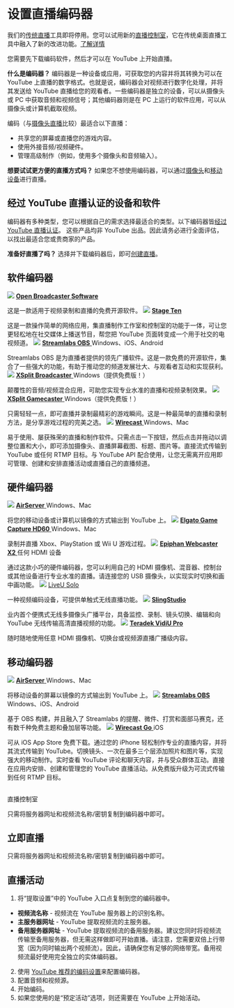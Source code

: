 # 设置直播编码器

 

我们的[传统直播](https://support.google.com/youtube/answer/2853700)工具即将停用。您可以试用新的[直播控制室](https://www.youtube.com/livestreaming/)，它在传统桌面直播工具中融入了新的改进功能。[了解详情](https://support.google.com/youtube/answer/9227510)

您需要先下载编码软件，然后才可以在 YouTube 上开始直播。

**什么是编码器？**  编码器是一种设备或应用，可获取您的内容并将其转换为可以在 YouTube 上直播的数字格式。也就是说，编码器会对视频进行数字化处理，并将其发送给 YouTube 直播给您的观看者。一些编码器是独立的设备，可以从摄像头或 PC 中获取音频和视频信号；其他编码器则是在 PC 上运行的软件应用，可以从摄像头或计算机截取视频。

编码（与[摄像头直播](https://support.google.com/youtube/answer/9228389)比较）最适合以下直播：

* 共享您的屏幕或直播您的游戏内容。
* 使用外接音频/视频硬件。
* 管理高级制作（例如，使用多个摄像头和音频输入）。

**想要试试更方便的直播方式吗？**  如果您不想使用编码器，可以通过[摄像头](https://support.google.com/youtube/answer/9228389)和[移动设备](https://support.google.com/youtube/answer/9228390)进行直播。

## 经过 YouTube 直播认证的设备和软件

编码器有多种类型，您可以根据自己的需求选择最适合的类型。以下编码器皆[经过 YouTube 直播认证](https://support.google.com/youtube/answer/6259859)。 这些产品均非 YouTube 出品。因此请务必进行全面评估，以找出最适合您或贵商家的产品。

**准备好直播了吗？**  选择并下载编码器后，即可[创建直播](https://support.google.com/youtube/answer/9227510)。

## 软件编码器

![](https://lh3.googleusercontent.com/a278dxKPLSO2het3zGtloJ-1LPkyK3ka2RjCjpVwjO1rvjbzoh211Ya7maJgJg=w100) **[Open Broadcaster Software](https://www.obsproject.com/)**

这是一款适用于视频录制和直播的免费开源软件。
![](https://lh3.googleusercontent.com/MIfISDpfj1NhZOKwOQaIK79RAAnZvqF_ABHpmdVdo5FAadOsb6oYooZm7YR4DUKLzx4E=w70) **[Stage Ten](https://stageten.tv/youtube/)**

这是一款操作简单的网络应用，集直播制作工作室和控制室的功能于一体，可让您更轻松地在社交媒体上播送节目，帮您把 YouTube 页面转变成一个用于社交的电视频道。
![](https://lh3.googleusercontent.com/2NE1osw0_bmtMQWtEcvrvkP0K3fs4t4TbvFUoN_zokxXNn9ydacVYDjowC6yVx4dzw=w90) [ **Streamlabs OBS** ](https://streamlabs.com/streamlabs-obs?s=26)
Windows、iOS、Android

Streamlabs OBS 是为直播者提供的领先广播软件。这是一款免费的开源软件，集合了一些强大的功能，有助于推动您的频道发展壮大、与观看者互动和实现获利。
![](https://lh3.googleusercontent.com/hBRAshs77QIxZwTUiulD_1A36F-eFVuQwyNJVXYDZxC1iGqZU8Q8LDKQpvMBALc9Qg=w90) [ **XSplit Broadcaster** ](https://www.xsplit.com/youtubelive/signup?app=xbc)
Windows（提供免费版！）

颠覆性的音频/视频混合应用，可助您实现专业水准的直播和视频录制效果。
![](https://lh3.googleusercontent.com/7wIbPZ1tll6HnSjApJtw9xYR-31y7WRrR10p70RpvJ2kcM9BGOoqNKt-ltts0DcKHA8=w90) [ **XSplit Gamecaster** ](https://www.xsplit.com/youtubelive/signup?app=xgc)
Windows（提供免费版！）

只需轻轻一点，即可直播并录制最精彩的游戏瞬间。这是一种最简单的直播和录制方法，是分享游戏过程的完美之选。
![](https://lh3.googleusercontent.com/qwcGgFgiAaJvYOgEHzijGG7RncWi9IOmKitwi5soBH4KMb2eI3V7AxQZbfZap19uBj0=w50) [ **Wirecast** ](https://www.telestream.net/wirecast/)
Windows、Mac

易于使用、屡获殊荣的直播和制作软件。只需点击一下按钮，然后点击并拖动以调整位置和大小，即可添加摄像头、直播屏幕截图、标题、图片等。直接流式传输到 YouTube 或任何 RTMP 目标。与 YouTube API 配合使用，让您无需离开应用即可管理、创建和安排直播活动或直播自己的直播频道。

## 硬件编码器

![](https://lh3.googleusercontent.com/9fw2R6nPPyIJbuqKZcIVVTekRtHhoVhEsAeoZp8uf8S6pExno_I03M8K3WI1HJQJDZY=w90) [ **AirServer** ](http://www.airserver.com/)
Windows、Mac

将您的移动设备或计算机以镜像的方式输出到 YouTube 上。
![](https://lh3.googleusercontent.com/B_l8tABwoc4003Eiuyd8PqUTh0nkA0RPvxBnBpTwIQggz1_7CAeAdkaKPRGElZ8=w96) [ **Elgato Game Capture HD60** ](http://www.elgato.com/gaming/game-capture-hd60)
Windows、Mac

录制并直播 Xbox、PlayStation 或 Wii U 游戏过程。
![](https://lh3.googleusercontent.com/8ERyydi2WFFl2TfrjqIoNOxLct4_6n_H7Z6hzHgMpv1CP2WQmZ2rBCjuY9n3qSS41w=w90) [ **Epiphan Webcaster X2** ](https://www.epiphan.com/products/webcaster-x2/?utm_campaign=partners&utm_source=support.google.com&utm_medium=text_link)
任何 HDMI 设备

通过这款小巧的硬件编码器，您可以利用自己的 HDMI 摄像机、混音器、控制台或其他设备进行专业水准的直播。请连接您的 USB 摄像头，以实现实时切换和画中画功能。
![](https://lh3.googleusercontent.com/EYxNEIV1Dgh-TRisJQK4-DHEL0HwoVZ5kAVygOL4lQoKkiz5HewlXRucis3zWVRtyoA=w130) [LiveU Solo](https://hubs.ly/H0hLlnB0)

一种视频编码设备，可提供单触式无线直播功能。
![](https://lh3.googleusercontent.com/0OOKYq974gKVLTAB6XMBOY_Qch7fvQXdKb93ESd2pSjXSTwgQgEmCFg1q8EkjnJYFg=w90) **[SlingStudio](https://www.myslingstudio.com/)**

业内首个便携式无线多摄像头广播平台，具备监控、录制、镜头切换、编辑和向 YouTube 无线传输高清直播视频的功能。
![](https://lh3.googleusercontent.com/1DOzoFOpYJWSWaPzA1iLwTzZ63tqXGVxgwiEuSS2jgb63Kr0JJocPvQtplZRRmeO3REi=w90) **[Teradek VidiU Pro](http://tdek.co/vidiupro)**

随时随地使用任意 HDMI 摄像机、切换台或视频源直播广播级内容。

## 移动编码器

![](https://lh3.googleusercontent.com/9fw2R6nPPyIJbuqKZcIVVTekRtHhoVhEsAeoZp8uf8S6pExno_I03M8K3WI1HJQJDZY=w90) [ **AirServer** ](http://www.airserver.com/)
Windows、Mac

将移动设备的屏幕以镜像的方式输出到 YouTube 上。
![](https://lh3.googleusercontent.com/2NE1osw0_bmtMQWtEcvrvkP0K3fs4t4TbvFUoN_zokxXNn9ydacVYDjowC6yVx4dzw=w90) [ **Streamlabs OBS** ](https://streamlabs.com/streamlabs-obs?s=26)
Windows、iOS、Android

基于 OBS 构建，并且融入了 Streamlabs 的提醒、微件、打赏和面部马赛克，还有数千种免费主题和叠加层等功能。
![](https://lh3.googleusercontent.com/qwcGgFgiAaJvYOgEHzijGG7RncWi9IOmKitwi5soBH4KMb2eI3V7AxQZbfZap19uBj0=w50) [ **Wirecast Go** ](https://www.telestream.net/wirecast-go/overview.htm?utm_campaign=partners&utm_source=YouTube&utm_medium=text_link)
iOS

可从 iOS App Store 免费下载。通过您的 iPhone 轻松制作专业的直播内容，并将其流式传输到 YouTube。切换镜头、一次在最多三个层添加照片和图片等，实现强大的移动制作。实时查看 YouTube 评论和聊天内容，并与受众群体互动。直接在应用内安排、创建和管理您的 YouTube 直播活动。从免费版升级为可流式传输到任何 RTMP 目标。

##
直播控制室

只需将服务器网址和视频流名称/密钥复制到编码器中即可。

## 立即直播

只需将服务器网址和视频流名称/密钥复制到编码器中即可。

## 直播活动

1. 将“提取设置”中的 YouTube 入口点复制到您的编码器中。
  * **视频流名称**  - 视频流在 YouTube 服务器上的识别名称。
  * **主服务器网址**  - YouTube 提取视频流的主服务器。
  * **备用服务器网址**  - YouTube 提取视频流的备用服务器。建议您同时将视频流传输至备用服务器，但无需这样做即可开始直播。请注意，您需要双倍上行带宽（因为同时输出两个视频流）。因此，请确保您有足够的网络带宽。备用视频流最好使用完全独立的实体编码器。
2. 使用 [YouTube 推荐的编码设置](https://support.google.com/youtube/answer/2853702)来配置编码器。
3. 配置音频和视频源。
4. 开始编码。
5. 如果您使用的是“预定活动”选项，则还需要在 YouTube 上开始活动。
